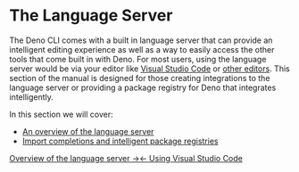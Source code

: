 # The Language Server

The Deno CLI comes with a built in language server that can provide an
intelligent editing experience as well as a way to easily access the other tools
that come built in with Deno. For most users, using the language server would be
via your editor like [Visual Studio Code](?./vscode_deno.md) or
[other editors](?./getting_started/setup_your_environment.md). This section of
the manual is designed for those creating integrations to the language server or
providing a package registry for Deno that integrates intelligently.

In this section we will cover:

- [An overview of the language server](?./language_server/overview.md)
- [Import completions and intelligent package registries](?./language_server/imports.md)


[Overview of the language server →](?./language_server/overview)[← Using Visual Studio Code](?./vscode_deno)